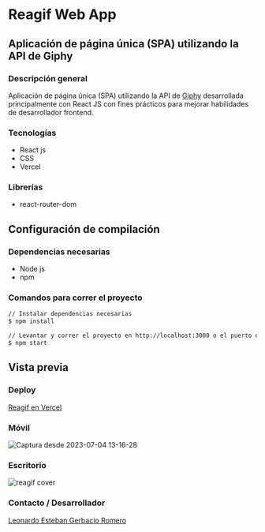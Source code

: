 # Reagif Web App 

## Aplicación de página única (SPA) utilizando la API de Giphy


### Descripción general
Aplicación de página única (SPA) utilizando la API de [Giphy](https://developers.giphy.com/) desarrollada principalmente con React JS con fines prácticos para mejorar habilidades de desarrollador frontend.

### Tecnologías
- React js
- CSS
- Vercel

### Librerías
- react-router-dom

## Configuración de compilación

### Dependencias necesarias
- Node js
- npm

### Comandos para correr el proyecto
```bash
// Instalar dependencias necesarias
$ npm install

// Levantar y correr el proyecto en http://localhost:3000 o el puerto que este disponible
$ npm start
```


## Vista previa

### Deploy 
[Reagif en Vercel](https://reagif.vercel.app/)

### Móvil
![Captura desde 2023-07-04 13-16-28](https://github.com/leoromero97/giffy-react/assets/57498210/ac547537-d2ff-4ba7-ab3c-a04659cb25ef)


### Escritorio
![reagif cover](https://github.com/leoromero97/reagif/assets/57498210/3a480539-83f5-4350-a909-48a42125e4a6)



### Contacto / Desarrollador
[Leonardo Esteban Gerbacio Romero](https://leogromero-website.netlify.app/)

